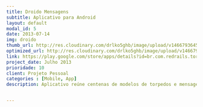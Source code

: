 ```yaml
---
title: Droido Mensagens
subtitle: Aplicativo para Android
layout: default
modal_id: 5
date: 2013-07-14
img: droido
thumb_url: http://res.cloudinary.com/drlko5ghb/image/upload/v1466793645/hkf9jl67yg889n8f9ome.png
optimized_url: http://res.cloudinary.com/drlko5ghb/image/upload/v1466793648/zhr9ijaebahu9pirhflo.png
link: https://play.google.com/store/apps/details?id=br.com.redrails.torpedos
project_date: Julho 2013
prioridade: 10
client: Projeto Pessoal
categories : [Mobile, App]
description: Aplicativo reúne centenas de modelos de torpedos e mensagens prontas selecionadas divididas em categorias. Utiliza sincronismos de dados com servidor, armazenamento off-line, paginação inteligente, compartilhamento com redes sociais, análise de estatísticas. Aplicativo totalmente nativo e otimizado para o mínimo consumo de memória e consumo de espaço em disco. Além disso, utiliza design que segue as regras do Google, moderno e intuitivo.


---
```

